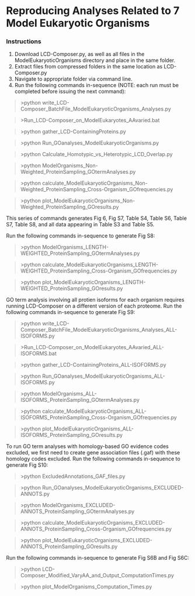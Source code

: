 # Reproducing Analyses Related to 7 Model Eukaryotic Organisms

### Instructions
1. Download LCD-Composer.py, as well as all files in the ModelEukaryoticOrganisms directory and place in the same folder.
2. Extract files from compressed folders in the same location as LCD-Composer.py
4. Navigate to appropriate folder via command line.
5. Run the following commands in-sequence (NOTE: each run must be completed before issuing the next command):

>\>python write_LCD-Composer_BatchFile_ModelEukaryoticOrganisms_Analyses.py

>\>Run_LCD-Composer_on_ModelEukaryotes_AAvaried.bat

>\>python gather_LCD-ContainingProteins.py

>\>python Run_GOanalyses_ModelEukaryoticOrganisms.py

>\>python Calculate_Homotypic_vs_Heterotypic_LCD_Overlap.py

>\>python ModelOrganisms_Non-Weighted_ProteinSampling_GOtermAnalyses.py

>\>python calculate_ModelEukaryoticOrganisms_Non-Weighted_ProteinSampling_Cross-Organism_GOfrequencies.py

>\>python plot_ModelEukaryoticOrganisms_Non-Weighted_ProteinSampling_GOresults.py

This series of commands generates Fig 6, Fig S7, Table S4, Table S6, Table S7, Table S8, and all data appearing in Table S3 and Table S5.

Run the following commands in-sequence to generate Fig S8:

>\>python ModelOrganisms_LENGTH-WEIGHTED_ProteinSampling_GOtermAnalyses.py

>\>python calculate_ModelEukaryoticOrganisms_LENGTH-WEIGHTED_ProteinSampling_Cross-Organism_GOfrequencies.py

>\>python plot_ModelEukaryoticOrganisms_LENGTH-WEIGHTED_ProteinSampling_GOresults.py

GO term analysis involving all protien isoforms for each organism requires running LCD-Composer on a different version of each proteome. Run the following commands in-sequence to generate Fig S9:

>\>python write_LCD-Composer_BatchFile_ModelEukaryoticOrganisms_Analyses_ALL-ISOFORMS.py

>\>Run_LCD-Composer_on_ModelEukaryotes_AAvaried_ALL-ISOFORMS.bat

>\>python gather_LCD-ContainingProteins_ALL-ISOFORMS.py

>\>python Run_GOanalyses_ModelEukaryoticOrganisms_ALL-ISOFORMS.py

>\>python ModelOrganisms_ALL-ISOFORMS_ProteinSampling_GOtermAnalyses.py

>\>python calculate_ModelEukaryoticOrganisms_ALL-ISOFORMS_ProteinSampling_Cross-Organism_GOfrequencies.py

>\>python plot_ModelEukaryoticOrganisms_ALL-ISOFORMS_ProteinSampling_GOresults.py

To run GO term analyses with homology-based GO evidence codes excluded, we first need to create gene association files (.gaf) with these homology codes excluded. Run the following commands in-sequence to generate Fig S10:

>\>python ExcludedAnnotations_GAF_files.py

>\>python Run_GOanalyses_ModelEukaryoticOrganisms_EXCLUDED-ANNOTS.py

>\>python ModelOrganisms_EXCLUDED-ANNOTS_ProteinSampling_GOtermAnalyses.py

>\>python calculate_ModelEukaryoticOrganisms_EXCLUDED-ANNOTS_ProteinSampling_Cross-Organism_GOfrequencies.py

>\>python plot_ModelEukaryoticOrganisms_EXCLUDED-ANNOTS_ProteinSampling_GOresults.py

Run the following commands in-sequence to generate Fig S6B and Fig S6C:

>\>python LCD-Composer_Modified_VaryAA_and_Output_ComputationTimes.py

>\>python plot_ModelOrganisms_Computation_Times.py

